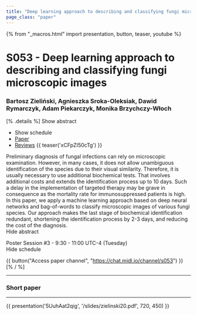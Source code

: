 ```yaml
---
title: "Deep learning approach to describing and classifying fungi microscopic images"
page_class: "paper"
---
```


{% from "_macros.html" import presentation, button, teaser, youtube %}

# S053 - Deep learning approach to describing and classifying fungi microscopic images

### Bartosz Zieliński, Agnieszka Sroka-Oleksiak, Dawid Rymarczyk, Adam Piekarczyk, Monika Brzychczy-Włoch

[% .details %]
<a class="toggle_visibility" data-selector=".abstract" data-level="3">Show abstract</a>
- <a class="toggle_visibility" data-selector=".schedule" data-level="3">Show schedule</a>
- <a href="https://openreview.net/pdf?id=AEhp_Cqq-h">Paper</a>
- <a href="https://openreview.net/forum?id=AEhp_Cqq-h">Reviews</a>
{{ teaser('xCFpZI50cTg') }}

<p>
    <span class="abstract">
        Preliminary diagnosis of fungal infections can rely on microscopic examination. However, in many cases, it does not allow unambiguous identification of the species due to their visual similarity. Therefore, it is usually necessary to use additional biochemical tests. That involves additional costs and extends the identification process up to 10 days. Such a delay in the implementation of targeted therapy may be grave in consequence as the mortality rate for immunosuppressed patients is high. In this paper, we apply a machine learning approach based on deep neural networks and bag-of-words to classify microscopic images of various fungi species. Our approach makes the last stage of biochemical identification redundant, shortening the identification process by 2-3 days, and reducing the cost of the diagnosis.
        <br>
        <span class="actions"><a class="toggle_visibility" data-level="2">Hide abstract</a></span>
    </span>
</p>

<p>
    <span class="schedule">
        Poster Session #3  - 9:30 - 11:00 UTC-4 (Tuesday)
        <br>
        <span class="actions"><a class="toggle_visibility" data-level="2">Hide schedule</a></span>
    </span>
</p>

{{ button("Access paper channel", "https://chat.midl.io/channel/s053") }}
[% / %]

---

### Short paper

---

{{ presentation('5UuhAat2qig', '/slides/zielinski20.pdf', 720, 450) }}